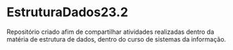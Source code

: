 # EstruturaDados23.2

Repositório criado afim de compartilhar atividades realizadas dentro da matéria de estrutura de dados, dentro do curso de sistemas da informação.
